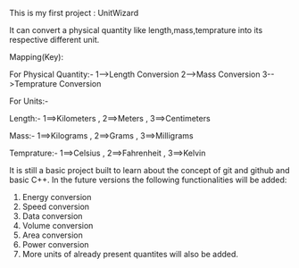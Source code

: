 This is my first project : UnitWizard

It can convert a physical quantity like length,mass,temprature into its respective different unit.

Mapping(Key):
 
 For Physical Quantity:-
 1-->Length Conversion
 2-->Mass Conversion
 3-->Temprature Conversion

 For Units:-
 
  Length:-  1==>Kilometers , 
            2==>Meters , 
            3==>Centimeters
 
  Mass:- 1==>Kilograms , 
          2==>Grams , 
          3==>Milligrams
  
  Temprature:- 1==>Celsius , 
                2==>Fahrenheit , 
                3==>Kelvin

It is still a basic project built to learn about the concept of git and github and basic C++. In the future versions the following functionalities will be added:

1. Energy conversion
2. Speed conversion
3. Data conversion
4. Volume conversion
5. Area conversion
6. Power conversion
7. More units of already present quantites will also be added.
